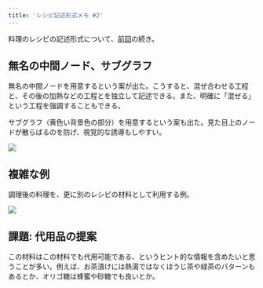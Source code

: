 ```yaml
---
title: 'レシピ記述形式メモ #2'
---
```

料理のレシピの記述形式について、[前回](https://r7kamura.com/articles/2022-05-13-mermaid-recipe-memo)の続き。

無名の中間ノード、サブグラフ
--------------

無名の中間ノードを用意するという案が出た。こうすると、混ぜ合わせる工程と、その後の加熱などの工程とを独立して記述できる。また、明確に「混ぜる」という工程を強調することもできる。

サブグラフ（黄色い背景色の部分）を用意するという案も出た。見た目上のノードが散らばるのを防げ、視覚的な誘導もしやすい。

![](https://lh5.googleusercontent.com/agMS9_r8FzE6Ly-HS0edsMX13vaJyuKTCXKpw4MSmdCjNbQKU05hpFa2YDWUEevddGWd7VVzwdtNumA3SZGJ9Ihgp6oVbx8aZcEgkcukdJyR98tavIdYD6xu__ZIwoOOnvzKDsZxxVl1i3AWcbl6tBj1SnrffkbEFX4vCdcVPG6plBACD7r1nDMr0Jad)

複雑な例
----

調理後の料理を、更に別のレシピの材料として利用する例。

![](https://lh5.googleusercontent.com/Y_x4z_1lpRVz0Wcde6xXh3NEI9GvPvpchMd8IzeEmNFY7FQ46vI85B8DaRqB4jM3yDTwOCSkprrVzBaIpHp-qA-KkU8lR1qof6lvoF2AQldl7g9B2TlkiahCC3Zmk2_M2qV77WYx7OtiVY1oBwueflwMsMxUtT13Jk4xg0s_g49XPO6UPfBuXOvnyItN)

課題: 代用品の提案
----------

この材料はこの材料でも代用可能である、というヒント的な情報を含めたいと思うことが多い。例えば、お茶漬けには熱湯ではなくほうじ茶や緑茶のパターンもあるとか、オリゴ糖は蜂蜜や砂糖でも良いとか。
